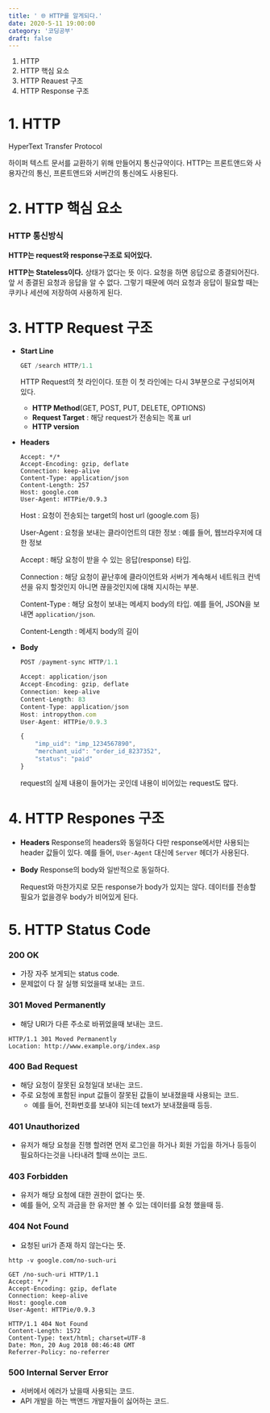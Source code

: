 ```yaml
---
title: ' 🌐 HTTP를 알게되다.'
date: 2020-5-11 19:00:00
category: '코딩공부'
draft: false
---
```


1. HTTP
2. HTTP 핵심 요소
3. HTTP Reauest 구조
4. HTTP Response 구조



# 1. HTTP

HyperText Transfer Protocol

하이퍼 텍스트 문서를 교환하기 위해 만들어지 통신규약이다. HTTP는 프론트앤드와 사용자간의 통신, 프론트앤드와 서버간의 통신에도 사용된다.



# 2. HTTP 핵심 요소

### HTTP 통신방식

**HTTP는 request와 response구조로 되어있다.**

**HTTP는 Stateless이다.** 상태가 없다는 뜻 이다. 요청을 하면 응답으로 종결되어진다. 앞 서 종결된 요청과 응답을 알 수 없다. 그렇기 때문에 여러 요청과 응답이 필요할 때는 쿠키나 세션에 저장하여 사용하게 된다.

# 3. HTTP Request 구조

- **Start Line**

  ```jsx
  GET /search HTTP/1.1
  ```

  HTTP Request의 첫 라인이다. 또한 이 첫 라인에는 다시 3부분으로 구성되어져 있다.

  - **HTTP Method**(GET, POST, PUT, DELETE, OPTIONS)
  - **Request Target** : 해당 request가 전송되는 목표 url
  - **HTTP version**

- **Headers**

  ```
  Accept: */*
  Accept-Encoding: gzip, deflate
  Connection: keep-alive
  Content-Type: application/json
  Content-Length: 257
  Host: google.com
  User-Agent: HTTPie/0.9.3
  ```

  Host : 요청이 전송되는 target의 host url (google.com 등)

  User-Agent : 요청을 보내는 클라이언트의 대한 정보 : 예를 들어, 웹브라우저에 대한 정보

  Accept : 해당 요청이 받을 수 있는 응답(response) 타입.

  Connection : 해당 요청이 끝난후에 클라이언트와 서버가 계속해서 네트워크 컨넥션을 유지 할것인지 아니면 끊을것인지에 대해 지시하는 부분.

  Content-Type : 해당 요청이 보내는 메세지 body의 타입. 예를 들어, JSON을 보내면 `application/json`.

  Content-Length : 메세지 body의 길이

- **Body**

  ```jsx
  POST /payment-sync HTTP/1.1
  
  Accept: application/json
  Accept-Encoding: gzip, deflate
  Connection: keep-alive
  Content-Length: 83
  Content-Type: application/json
  Host: intropython.com
  User-Agent: HTTPie/0.9.3
  
  {
      "imp_uid": "imp_1234567890",
      "merchant_uid": "order_id_8237352",
      "status": "paid"
  }
  ```

  

  request의 실제 내용이 들어가는 곳인데 내용이 비어있는 request도 많다.



# 4. HTTP Respones 구조

- **Headers**
  Response의 headers와 동일하다 다만 response에서만 사용되는 header 값들이 있다. 예를 들어, `User-Agent` 대신에 `Server` 헤더가 사용된다.



- **Body**
  Response의 body와 일반적으로 동일하다.

  Request와 마찬가지로 모든 response가 body가 있지는 않다. 데이터를 전송할 필요가 없을경우 body가 비어있게 된다.



# 5. HTTP Status Code

### 200 OK

- 가장 자주 보게되는 status code.
- 문제없이 다 잘 실행 되었을때 보내는 코드.

### 301 Moved Permanently

- 해당 URI가 다른 주소로 바뀌었을때 보내는 코드.

```
HTTP/1.1 301 Moved Permanently
Location: http://www.example.org/index.asp
```

### 400 Bad Request

- 해당 요청이 잘못된 요청일대 보내는 코드.
- 주로 요청에 포함된 input 값들이 잘못된 값들이 보내졌을때 사용되는 코드.
  - 예를 들어, 전화번호를 보내야 되는데 text가 보내졌을때 등등.

### 401 Unauthorized

- 유저가 해당 요청을 진행 할려면 먼저 로그인을 하거나 회원 가입을 하거나 등등이 필요하다는것을 나타내려 할때 쓰이는 코드.

### 403 Forbidden

- 유저가 해당 요청에 대한 권한이 없다는 뜻.
- 예를 들어, 오직 과금을 한 유저만 볼 수 있는 데이터를 요청 했을때 등.

### 404 Not Found

- 요청된 uri가 존재 하지 않는다는 뜻.

```
http -v google.com/no-such-uri

GET /no-such-uri HTTP/1.1
Accept: */*
Accept-Encoding: gzip, deflate
Connection: keep-alive
Host: google.com
User-Agent: HTTPie/0.9.3

HTTP/1.1 404 Not Found
Content-Length: 1572
Content-Type: text/html; charset=UTF-8
Date: Mon, 20 Aug 2018 08:46:48 GMT
Referrer-Policy: no-referrer
```

### 500 Internal Server Error

- 서버에서 에러가 났을때 사용되는 코드.
- API 개발을 하는 백앤드 개발자들이 싫어하는 코드.